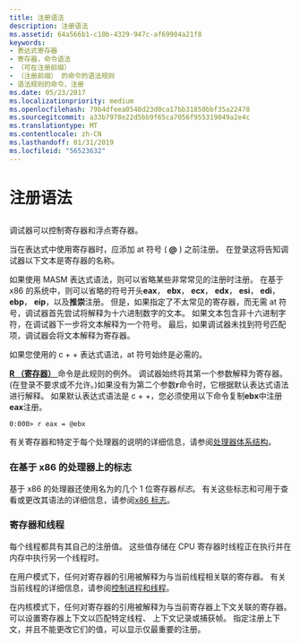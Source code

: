 ```yaml
---
title: 注册语法
description: 注册语法
ms.assetid: 64a566b1-c10b-4329-947c-af69904a21f8
keywords:
- 表达式寄存器
- 寄存器，命令语法
- （可在注册前缀）
- （注册前缀） 的命令的语法规则
- 语法规则的命令，注册
ms.date: 05/23/2017
ms.localizationpriority: medium
ms.openlocfilehash: 79b4dfeea0548d23d0ca17bb31850bbf35a22478
ms.sourcegitcommit: a33b7978e22d5bb9f65ca7056f955319049a2e4c
ms.translationtype: MT
ms.contentlocale: zh-CN
ms.lasthandoff: 01/31/2019
ms.locfileid: "56523632"
---
```

# <a name="register-syntax"></a>注册语法


## <span id="ddk_register_syntax_dbg"></span><span id="DDK_REGISTER_SYNTAX_DBG"></span>


调试器可以控制寄存器和浮点寄存器。

当在表达式中使用寄存器时，应添加 at 符号 ( **@** ) 之前注册。 在登录这将告知调试器以下文本是寄存器的名称。

如果使用 MASM 表达式语法，则可以省略某些非常常见的注册时注册。 在基于 x86 的系统中，则可以省略的符号开头**eax**， **ebx**， **ecx**， **edx**， **esi**， **edi**， **ebp**， **eip**，以及**推崇**注册。 但是，如果指定了不太常见的寄存器，而无需 at 符号，调试器首先尝试将解释为十六进制数字的文本。 如果文本包含非十六进制字符，在调试器下一步将文本解释为一个符号。 最后，如果调试器未找到符号匹配项，调试器会将文本解释为寄存器。

如果您使用的 c + + 表达式语法，at 符号始终是必需的。

[ **R （寄存器）** ](r--registers-.md)命令是此规则的例外。 调试器始终将其第一个参数解释为寄存器。 (在登录不要求或不允许。)如果没有为第二个参数**r**命令时，它根据默认表达式语法进行解释。 如果默认表达式语法是 c + +，您必须使用以下命令复制**ebx**中注册**eax**注册。

```dbgcmd
0:000> r eax = @ebx
```

有关寄存器和特定于每个处理器的说明的详细信息，请参阅[处理器体系结构](processor-architecture.md)。

### <a name="span-idflagsonanx86basedprocessorspanspan-idflagsonanx86basedprocessorspanflags-on-an-x86-based-processor"></a><span id="flags_on_an_x86_based_processor"></span><span id="FLAGS_ON_AN_X86_BASED_PROCESSOR"></span>在基于 x86 的处理器上的标志

基于 x86 的处理器还使用名为的几个 1 位寄存器*标志*。 有关这些标志和可用于查看或更改其语法的详细信息，请参阅[x86 标志](x86-architecture.md#x86-flags)。

### <a name="span-idregistersandthreadsspanspan-idregistersandthreadsspanregisters-and-threads"></a><span id="registers_and_threads"></span><span id="REGISTERS_AND_THREADS"></span>寄存器和线程

每个线程都具有其自己的注册值。 这些值存储在 CPU 寄存器时线程正在执行并在内存中执行另一个线程时。

在用户模式下，任何对寄存器的引用被解释为与当前线程相关联的寄存器。 有关当前线程的详细信息，请参阅[控制进程和线程](controlling-processes-and-threads.md)。

在内核模式下，任何对寄存器的引用被解释为与当前寄存器上下文关联的寄存器。 可以设置寄存器上下文以匹配特定线程、 上下文记录或捕获帧。 指定注册上下文，并且不能更改它们的值，可以显示仅最重要的注册。

 

 






